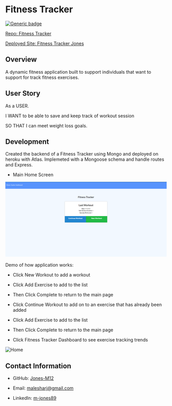# Fitness Tracker

[![Generic badge](https://img.shields.io/badge/VERSION-1.1.0-GREEN.svg)](https://shields.io/)

[Repo: Fitness Tracker](https://github.com/Jones-M12/Fitness-Tracker)

[Deployed Site: Fitness Tracker Jones](https://fitness-tracker-jones.herokuapp.com/)


## Overview

A dynamic fitness application built to support individuals that want to support for track fitness exercises.

## User Story

As a USER.

I WANT to be able to save and keep track of workout session

SO THAT I can meet weight loss goals.

## Development 

Created the backend of a Fitness Tracker using Mongo and deployed on heroku with Atlas. Implemeted with a Mongoose schema and handle routes and Express.

* Main Home Screen

![Home](./public/images/fitnesstracker.png)

Demo of how application works:

* Click New Workout to add a workout

* Click Add Exercise to add to the list

* Then Click Complete to return to the main page

* Click Continue Workout to add on to an exercise that has already been added

* Click Add Exercise to add to the list

* Then Click Complete to return to the main page

* Click Fitness Tracker Dashboard to see exercise tracking trends

![Home](./public/images/FitnessTracker.gif)


## Contact Information

* GitHub: [Jones-M12](https://github.com/Jones-M12) 

* Email: malesharj@gmail.com 

* LinkedIn: [m-jones89](https://www.linkedin.com/in/m-jones89/)

